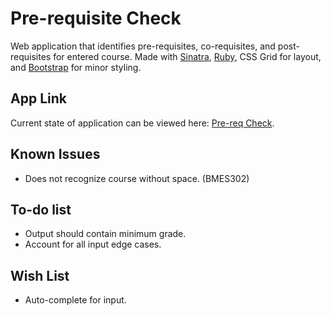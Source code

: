 # Pre-requisite Check

Web application that identifies pre-requisites, co-requisites, and post-requisites for entered course. Made with [Sinatra](http://sinatrarb.com/), [Ruby](http://www.ruby-lang.org/en/), CSS Grid for layout, and [Bootstrap](https://getbootstrap.com/) for minor styling.

## App Link
Current state of application can be viewed here: [Pre-req Check](https://pre-req-check.herokuapp.com/).

## Known Issues
* Does not recognize course without space. (BMES302)

## To-do list
* Output should contain minimum grade.
* Account for all input edge cases.

## Wish List

* Auto-complete for input.
